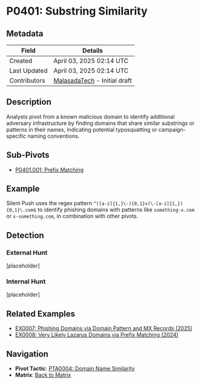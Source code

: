 # P0401: Substring Similarity

## Metadata
| Field          | Details                                      |
|----------------|----------------------------------------------|
| Created        | April 03, 2025 02:14 UTC                    |
| Last Updated   | April 03, 2025 02:14 UTC                    |
| Contributors   | [MalasadaTech](../contributors.md#malasadatech) - Initial draft |

## Description
Analysts pivot from a known malicious domain to identify additional adversary infrastructure by finding domains that share similar substrings or patterns in their names, indicating potential typosquatting or campaign-specific naming conventions.

## Sub-Pivots
- [P0401.001: Prefix Matching](P0401.001.md)

## Example
Silent Push uses the regex pattern `^([a-z]{1,}\-){0,1}x(\-[a-z]{1,}){0,1}\.com$` to identify phishing domains with patterns like `something-x.com` or `x-something.com`, in combination with other pivots.

## Detection

### External Hunt
[placeholder]

### Internal Hunt
[placeholder]

## Related Examples
- [EX0007: Phishing Domains via Domain Pattern and MX Records (2025)](../examples/EX0007.md)
- [EX0008: Very Likely Lazarus Domains via Prefix Matching (2024)](../examples/EX0008.md)

## Navigation
- **Pivot Tactic**: [PTA0004: Domain Name Similarity](../pivot-tactics/PTA0004/main.md)
- **Matrix**: [Back to Matrix](../matrix.md)